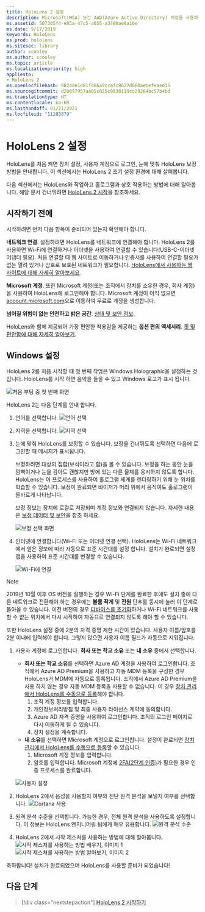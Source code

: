 ```yaml
---
title: HoloLens 2 설정
description: Microsoft(MSA) 또는 AAD(Azure Active Directory) 계정을 사용하여 Wi-Fi 네트워크를 통해 HoloLens 2를 처음 설정하는 방법을 알아봅니다.
ms.assetid: 507305f4-e85a-47c5-a055-a3400ae8a10e
ms.date: 9/17/2019
keywords: HoloLens
ms.prod: hololens
ms.sitesec: library
author: scooley
ms.author: scooley
ms.topic: article
ms.localizationpriority: high
appliesto:
- HoloLens 2
ms.openlocfilehash: 9824de1d81fd6ba9ccafc8627d660aebefeaed15
ms.sourcegitcommit: d20057957aa05c025c9838119cc29264bc57b4bd
ms.translationtype: HT
ms.contentlocale: ko-KR
ms.lasthandoff: 01/21/2021
ms.locfileid: "11283879"
---
```

# HoloLens 2 설정

HoloLens를 처음 켜면 장치 설정, 사용자 계정으로 로그인, 눈에 맞춰 HoloLens 보정 방법을 안내합니다.  이 섹션에서는 HoloLens 2 초기 설정 환경에 대해 살펴봅니다.

다음 섹션에서는 HoloLens와 작업하고 홀로그램과 상호 작용하는 방법에 대해 알아봅니다. 해당 문서 건너뛰려면 [HoloLens 2 시작](hololens2-basic-usage.md)을 참조하세요.

## 시작하기 전에

시작하려면 먼저 다음 항목이 준비되어 있는지 확인해야 합니다.

**네트워크 연결**. 설정하려면 HoloLens를 네트워크에 연결해야 합니다. HoloLens 2를 사용하면 Wi-Fi에 연결하거나 이더넷을 사용하여 연결할 수 있습니다(USB-C-이더넷 어댑터 필요). 처음 연결할 때 웹 사이트로 이동하거나 인증서를 사용하여 연결할 필요가 없는 열려 있거나 암호로 보호된 네트워크가 필요합니다. [HoloLens에서 사용하는 웹 사이트에 대해 자세히 알아보세요](hololens-offline.md).

**Microsoft 계정**. 또한 Microsoft 계정(또는 조직에서 장치를 소유한 경우, 회사 계정)을 사용하여 HoloLens에 로그인해야 합니다. Microsoft 계정이 아직 없으면 [account.microsoft.com](https://account.microsoft.com)으로 이동하여 무료로 계정을 생성합니다.

**넘어질 위험이 없는 안전하고 밝은 공간**. [상태 및 보안 정보](https://go.microsoft.com/fwlink/p/?LinkId=746661).

HoloLens와 함께 제공되어 가장 편안한 착용감을 제공하는 **옵션 편의 액세서리**. [핏 및 편안함에 대해 자세히 알아보기](hololens2-setup.md#adjust-fit).

## Windows 설정

HoloLens 2를 처음 시작할 때 첫 번째 작업은 Windows Holographic을 설정하는 것입니다.  HoloLens를 시작 하면 음악을 들을 수 있고 Windows 로고가 표시 됩니다.

![처음 부팅 중 첫 번째 화면](images/01-magic-moment.png)

HoloLens 2는 다음 단계를 안내 합니다.

1. 언어를 선택합니다.
    ![언어 선택](images/04-language.png)

1. 지역을 선택합니다.
    ![지역 선택](images/05-region.png)

1. 눈에 맞춰 HoloLens를 보정할 수 있습니다.  보정을 건너뛰도록 선택하면 다음에 로그인할 때 메시지가 표시됩니다.

    보정하려면 대상의 집합(보석이라고 함)을 볼 수 있습니다. 보정을 하는 동안 눈을 깜빡이거나 눈을 감아도 괜찮지만 방에 있는 다른 물체를 응시하지 않도록 합니다. HoloLens는 이 프로세스를 사용하여 홀로그램 세계를 렌더링하기 위해 눈 위치를 학습할 수 있습니다. 보정이 완료되면 바이저가 머리 위에서 움직여도 홀로그램이 올바르게 나타납니다.

    보정 정보는 장치에 로컬로 저장되며 계정 정보와 연결되지 않습니다. 자세한 내용은 [보정 데이터 및 보안](hololens-calibration.md#calibration-data-and-security)을 참조 하세요.

    ![보정 선택 화면](images/06-et-corners.png)

1. 인터넷에 연결합니다(Wi-Fi 또는 이더넷 연결 선택).
     HoloLens는 Wi-Fi 네트워크에서 얻은 정보에 따라 자동으로 표준 시간대를 설정 합니다. 설치가 완료되면 설정 앱을 사용하여 표준 시간대를 변경할 수 있습니다.

    ![Wi-Fi에 연결](images/11-network.png)
> [!NOTE] 
> 2019년 10월 이후 OS 버전을 실행하는 경우 Wi-Fi 단계를 완료한 후에도 설치 중에 다른 네트워크로 전환해야 하는 경우에는 **볼륨 작게** 및 **전원** 단추를 동시에 눌러 이 단계로 돌아올 수 있습니다. 이전 버전의 경우 [디바이스를 초기화](hololens-recovery.md)하거나 Wi-Fi 네트워크를 사용할 수 없는 위치에서 다시 시작하여 자동으로 연결되지 않도록 해야 할 수 있습니다.
> 
> 또한 HoloLens 설정 중에 2분의 자격 증명 제한 시간이 있습니다. 사용자 이름/암호를 2분 이내에 입력해야 합니다. 그렇지 않으면 사용자 이름 필드가 자동으로 지워집니다.

1. 사용자 계정에 로그인합니다. **회사 또는 학교 소유** 또는 **내 소유** 중에서 선택합니다.
    - **회사 또는 학교 소유**를 선택하면 Azure AD 계정을 사용하여 로그인합니다. 조직에서 Azure AD Premium을 사용하고 자동 MDM 등록을 구성한 경우 HoloLens가 MDM에 자동으로 등록됩니다. 조직에서 Azure AD Premium을 사용 하지 않는 경우 자동 MDM 등록을 사용할 수 없습니다. 이 경우 [장치 관리에서 HoloLens를 수동으로 등록](hololens-enroll-mdm.md#different-ways-to-enroll)해야 합니다.
        1. 조직 계정 정보를 입력합니다.
        1. 개인정보처리방침 및 최종 사용자 라이선스 계약에 동의합니다.
        1. Azure AD 자격 증명을 사용하여 로그인합니다. 조직의 로그인 페이지로 다시 이동하게 될 수 있습니다.
        1. 장치 설정을 계속합니다.
    - **내 소유**를 선택하면 Microsoft 계정으로 로그인합니다. 설정이 완료되면 [장치 관리에서 HoloLens를 수동으로 등록](hololens-enroll-mdm.md#different-ways-to-enroll)할 수 있습니다.
        1. Microsoft 계정 정보를 입력합니다.
        2. 암호를 입력합니다. Microsoft 계정에 [2FA(2단계 인증)](https://blogs.technet.microsoft.com/microsoft_blog/2013/04/17/microsoft-account-gets-more-secure/)가 필요한 경우 인증 프로세스를 완료합니다.

    ![사용자 설정](images/13-device-owner.png)

1. HoloLens 2에서 음성을 사용할지 여부와 진단 원격 분석을 보낼지 여부를 선택합니다.
    ![Cortana 사용](images/22-do-more-with-voice.png)

1. 원격 분석 수준을 선택합니다. 가능한 경우, 전체 원격 분석을 사용하도록 설정합니다. 이 정보는 HoloLens 엔지니어링 팀에게 매우 유용합니다.
     ![원격 분석 수준](images/24-telemetry.png)

1. HoloLens 2에서 시작 제스처를 사용하는 방법에 대해 알아봅니다.
     ![시작 제스처를 사용하는 방법 배우기, 이미지 1](images/26-01-startmenu-learning.png) ![시작 제스처를 사용하는 방법 알아보기, 이미지 2](images/26-02-startmenu-learning.png)

축하합니다!  설치가 완료되었으며 HoloLens를 사용할 준비가 되었습니다!

## 다음 단계

> [!div class="nextstepaction"]
> [HoloLens 2 시작하기](hololens2-basic-usage.md)
